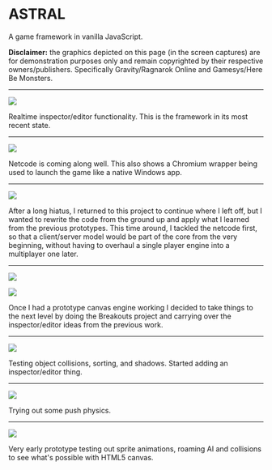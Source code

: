 # ASTRAL

A game framework in vanilla JavaScript.

**Disclaimer:** the graphics depicted on this page (in the screen captures) are for demonstration purposes only and remain copyrighted by their respective owners/publishers. Specifically Gravity/Ragnarok Online and Gamesys/Here Be Monsters.

----

![](https://thumbs.gfycat.com/ShorttermEducatedApisdorsatalaboriosa-size_restricted.gif)

Realtime inspector/editor functionality. This is the framework in its most recent state.

----

![](https://thumbs.gfycat.com/FocusedEnormousAnemone-size_restricted.gif)

Netcode is coming along well. This also shows a Chromium wrapper being used to launch the game like a native Windows app.

----

![](https://thumbs.gfycat.com/PreciousMiniatureCorydorascatfish-size_restricted.gif)

After a long hiatus, I returned to this project to continue where I left off, but I wanted to rewrite the code from the ground up and apply what I learned from the previous prototypes. This time around, I tackled the netcode first, so that a client/server model would be part of the core from the very beginning, without having to overhaul a single player engine into a multiplayer one later.

----

![](https://thumbs.gfycat.com/CalmReflectingCamel-size_restricted.gif)

![](https://thumbs.gfycat.com/InsidiousLeadingBighorn-size_restricted.gif)

Once I had a prototype canvas engine working I decided to take things to the next level by doing the Breakouts project and carrying over the inspector/editor ideas from the previous work.

----

![](https://thumbs.gfycat.com/YellowishKindheartedCopperhead-size_restricted.gif)

Testing object collisions, sorting, and shadows. Started adding an inspector/editor thing.

----

![](https://thumbs.gfycat.com/RequiredAlarmedBanteng-size_restricted.gif)

Trying out some push physics.

----

![](https://thumbs.gfycat.com/HopefulGlaringEeve-size_restricted.gif)

Very early prototype testing out sprite animations, roaming AI and collisions to see what's possible with HTML5 canvas.
